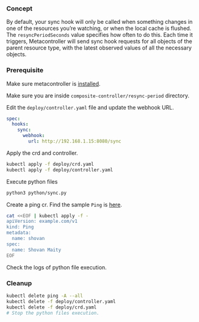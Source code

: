 ### Concept
By default, your sync hook will only be called when something changes in one of the resources you’re watching, or when the local cache is flushed. The `resyncPeriodSeconds` value specifies how often to do this. Each time it triggers, Metacontroller will send sync hook requests for all objects of the parent resource type, with the latest observed values of all the necessary objects.

### Prerequisite

Make sure metacontroller is [installed](https://github.com/shovanmaity/metacontroller-by-example/tree/master/metacontroller).

Make sure you are inside `composite-controller/resync-period` directory.

Edit the `deploy/controller.yaml` file and update the webhook URL.
```yaml
spec:
  hooks:
    sync:
      webhook:
        url: http://192.168.1.15:8080/sync
```

Apply the crd and controller.
```bash
kubectl apply -f deploy/crd.yaml
kubectl apply -f deploy/controller.yaml
```

Execute python files
```bash
python3 python/sync.py
```

Create a ping cr. Find the sample `Ping` is [here](https://github.com/shovanmaity/metacontroller-by-example/blob/master/composite-controller/resync-period/deploy/ping.yaml).
```bash
cat <<EOF | kubectl apply -f -
apiVersion: example.com/v1
kind: Ping
metadata:
  name: shovan
spec:
  name: Shovan Maity
EOF
```

Check the logs of python file execution.

### Cleanup

```bash
kubectl delete ping -A --all
kubectl delete -f deploy/controller.yaml
kubectl delete -f deploy/crd.yaml
# Stop the python files execution.
```
